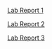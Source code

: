 [Lab Report 1](https://gjaroli04.github.io/cse15l-lab-reports/lab1.html) <br>

[Lab Report 2](https://gjaroli04.github.io/cse15l-lab-reports/lab2.html) <br>

[Lab Report 3](https://gjaroli04.github.io/cse15l-lab-reports/lab3.html) <br>
